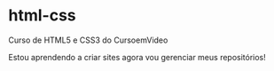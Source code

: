 # html-css
 Curso de HTML5 e CSS3 do CursoemVideo

Estou aprendendo a criar sites agora vou gerenciar meus repositórios!
